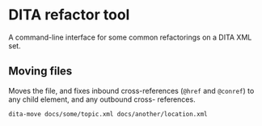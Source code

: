 # DITA refactor tool

A command-line interface for some common refactorings on a DITA XML set.

## Moving files

Moves the file, and fixes inbound cross-references (`@href` and `@conref`) to any child element, and any outbound cross-
references.

```sh
dita-move docs/some/topic.xml docs/another/location.xml
```
